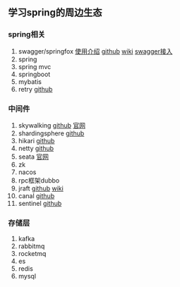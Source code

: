 ## 学习spring的周边生态

### spring相关
1. swagger/springfox 
    [使用介绍](https://medium.com/learning-from-jhipster/7-%E4%BD%BF%E7%94%A8-springfox-%E5%B0%8E%E5%85%A5swagger-3-0-0-e1067cb1c565)
    [github](https://github.com/springfox/springfox)
    [wiki](https://springfox.github.io/springfox/docs/snapshot/)
    [swagger接入](https://www.baeldung.com/swagger-2-documentation-for-spring-rest-api)
2. spring 
3. spring mvc
4. springboot
5. mybatis
6. retry 
    [github](https://github.com/spring-projects/spring-retry)

### 中间件
1. skywalking 
    [github](https://github.com/apache/skywalking) 
    [官网](https://skywalking.apache.org/)
2. shardingsphere [github](https://github.com/apache/shardingsphere)
3. hikari [github](https://github.com/brettwooldridge/HikariCP)
4. netty [github](https://github.com/netty/netty)
5. seata [官网](http://seata.io/)
6. zk
8. nacos
9. rpc框架dubbo
10. jraft 
    [github](https://github.com/sofastack/sofa-jraft)
    [wiki](https://www.sofastack.tech/projects/sofa-jraft/overview/)
11. canal 
    [github](https://github.com/alibaba/canal)
12. sentinel
    [github](https://github.com/alibaba/Sentinel)

### 存储层
1. kafka
2. rabbitmq
3. rocketmq
4. es
5. redis
6. mysql

